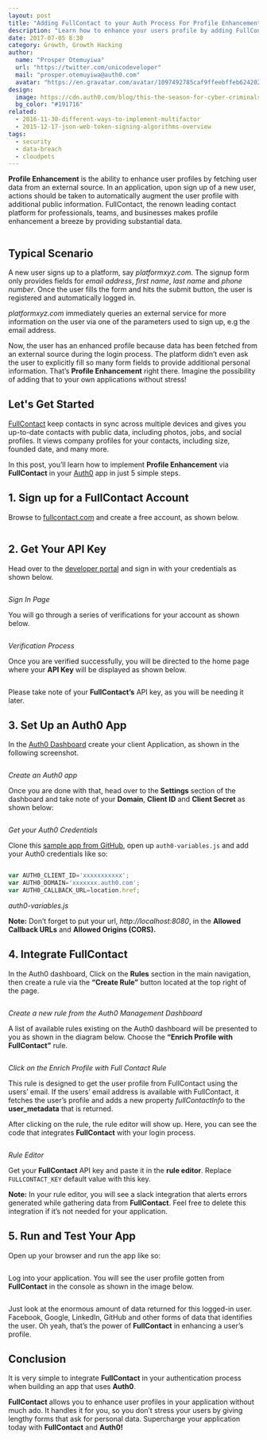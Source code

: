 ```yaml
---
layout: post
title: "Adding FullContact to your Auth Process For Profile Enhancement"
description: "Learn how to enhance your users profile by adding FullContact to your authentication process."
date: 2017-07-05 8:30
category: Growth, Growth Hacking
author:
  name: "Prosper Otemuyiwa"
  url: "https://twitter.com/unicodeveloper"
  mail: "prosper.otemuyiwa@auth0.com"
  avatar: "https://en.gravatar.com/avatar/1097492785caf9ffeebffeb624202d8f?s=200"
design:
  image: https://cdn.auth0.com/blog/this-the-season-for-cyber-criminals/logo.png
  bg_color: "#191716"
related:
  - 2016-11-30-different-ways-to-implement-multifactor
  - 2015-12-17-json-web-token-signing-algorithms-overview
tags:
  - security
  - data-breach
  - cloudpets
---
```



**Profile Enhancement** is the ability to enhance user profiles by fetching user data from an external source. In an application, upon sign up of a new user, actions should be taken to automatically augment the user profile with additional public information. FullContact, the renown leading contact platform for professionals, teams, and businesses makes profile enhancement a breeze by providing substantial data.

![]()

## Typical Scenario

A new user signs up to a platform, say *platformxyz.com.* The signup form only provides fields for *email address*, *first name*, *last name* and *phone number*. Once the user fills the form and hits the submit button, the user is registered and automatically logged in.

*platformxyz.com* immediately queries an external service for more information on the user via one of the parameters used to sign up, e.g the email address.

Now, the user has an enhanced profile because data has been fetched from an external source during the login process. The platform didn’t even ask the user to explicitly fill so many form fields to provide additional personal information. That’s **Profile Enhancement** right there. Imagine the possibility of adding that to your own applications without stress!

## Let's Get Started

[FullContact](https://www.fullcontact.com/home-2) keep contacts in sync across multiple devices and gives you up-to-date contacts with public data, including photos, jobs, and social profiles. It views company profiles for your contacts, including size, founded date, and many more.

In this post, you’ll learn how to implement **Profile Enhancement** via **FullContact** in your [Auth0](https://auth0.com) app in just 5 simple steps.

## 1. Sign up for a FullContact Account

Browse to [fullcontact.com](https://www.fullcontact.com) and create a free account, as shown below.

![]()

## 2. Get Your API Key

Head over to the [developer portal](https://portal.fullcontact.com/signin) and sign in with your credentials as shown below.

![]()

_Sign In Page_

You will go through a series of verifications for your account as shown below.

![]()

_Verification Process_

Once you are verified successfully, you will be directed to the home page where your **API Key** will be displayed as shown below.

![]()

Please take note of your **FullContact’s** API key, as you will be needing it later.

## 3. Set Up an Auth0 App

In the [Auth0 Dashboard](https://manage.auth0.com) create your client Application, as shown in the following screenshot.

![]()

_Create an Auth0 app_

Once you are done with that, head over to the **Settings** section of the dashboard and take note of your **Domain**, **Client ID** and **Client Secret** as shown below:

![]()

_Get your Auth0 Credentials_

Clone this [sample app from GitHub](https://github.com/auth0-blog/auth0-fullcontact), open up `auth0-variables.js` and add your Auth0 credentials like so:

```js

var AUTH0_CLIENT_ID='xxxxxxxxxxx';
var AUTH0_DOMAIN='xxxxxxx.auth0.com';
var AUTH0_CALLBACK_URL=location.href;

```
_auth0-variables.js_

**Note:** Don’t forget to put your url, *http://localhost:8080*, in the **Allowed Callback URLs** and **Allowed Origins (CORS).**

## 4. Integrate FullContact

In the Auth0 dashboard, Click on the **Rules** section in the main navigation, then create a rule via the **“Create Rule”** button located at the top right of the page.

![]()

_Create a new rule from the Auth0 Management Dashboard_

A list of available rules existing on the Auth0 dashboard will be presented to you as shown in the diagram below. Choose the **“Enrich Profile with FullContact”** rule.

![]()

_Click on the Enrich Profile with Full Contact Rule_

This rule is designed to get the user profile from FullContact using the users’ email. If the users’ email address is available with FullContact, it fetches the user’s profile and adds a new property *fullContactInfo* to the **user_metadata** that is returned.

After clicking on the rule, the rule editor will show up. Here, you can see the code that integrates **FullContact** with your login process.

![]()

_Rule Editor_

Get your **FullContact** API key and paste it in the **rule editor**. Replace `FULLCONTACT_KEY` default value with this key.

**Note:** In your rule editor, you will see a slack integration that alerts errors generated while gathering data from **FullContact**. Feel free to delete this integration if it’s not needed for your application.

## 5. Run and Test Your App

Open up your browser and run the app like so:

![]()

Log into your application. You will see the user profile gotten from **FullContact** in the console as shown in the image below.

![]()

Just look at the enormous amount of data returned for this logged-in user. Facebook, Google, LinkedIn, GitHub and other forms of data that identifies the user. Oh yeah, that’s the power of **FullContact** in enhancing a user’s profile.

## Conclusion

It is very simple to integrate **FullContact** in your authentication process when building an app that uses **Auth0**.

**FullContact** allows you to enhance user profiles in your application without much ado. It handles it for you, so you don’t stress your users by giving lengthy forms that ask for personal data. Supercharge your application today with **FullContact** and **Auth0!**















